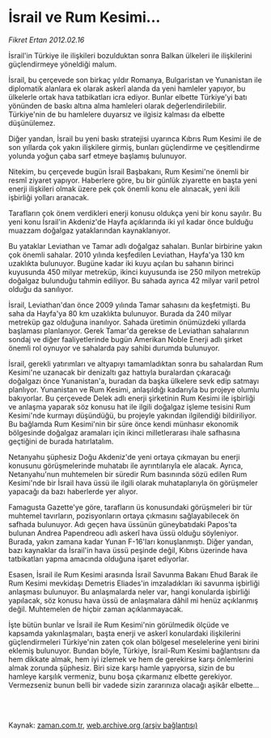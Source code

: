 # İsrail ve Rum Kesimi...

*Fikret Ertan 2012.02.16*

<td class="columnist-detail">
<p>İsrail'in Türkiye ile ilişkileri bozulduktan sonra Balkan ülkeleri ile ilişkilerini güçlendirmeye yöneldiği malum.</p>
<p>
<div id="haberMetinDiv">
<p>İsrail, bu çerçevede son birkaç yıldır Romanya, Bulgaristan ve Yunanistan ile diplomatik alanlara ek olarak askerî alanda da yeni hamleler yapıyor, bu ülkelerle ortak hava tatbikatları icra ediyor. Bunlar elbette Türkiye'yi batı yönünden de baskı altına alma hamleleri olarak değerlendirilebilir. Türkiye'nin de bu hamlelere duyarsız ve ilgisiz kalması da elbette düşünülemez.
<p>Diğer yandan, İsrail bu yeni baskı stratejisi uyarınca Kıbrıs Rum Kesimi ile de son yıllarda çok yakın ilişkilere girmiş, bunları güçlendirme ve çeşitlendirme yolunda yoğun çaba sarf etmeye başlamış bulunuyor.
<p>Nitekim, bu çerçevede bugün İsrail Başbakanı, Rum Kesimi'ne önemli bir resmî ziyaret yapıyor. Haberlere göre, bu bir günlük ziyarette en başta yeni enerji ilişkileri olmak üzere pek çok önemli konu ele alınacak, yeni ikili işbirliği yolları aranacak.
<p>Tarafların çok önem verdikleri enerji konusu oldukça yeni bir konu sayılır. Bu yeni konu İsrail'in Akdeniz'de Hayfa açıklarında iki yıl kadar önce bulduğu muazzam doğalgaz yataklarından kaynaklanıyor.
<p>Bu yataklar Leviathan ve Tamar adlı doğalgaz sahaları. Bunlar birbirine yakın çok önemli sahalar. 2010 yılında keşfedilen Leviathan, Hayfa'ya 130 km uzaklıkta bulunuyor. Bugüne kadar iki kuyu açılan bu sahanın birinci kuyusunda 450 milyar metreküp, ikinci kuyusunda ise 250 milyon metreküp doğalgaz bulunduğu tahmin ediliyor. Bu sahada ayrıca 42 milyar varil petrol olduğu da sanılıyor.
<p>İsrail, Leviathan'dan önce 2009 yılında Tamar sahasını da keşfetmişti. Bu saha da Hayfa'ya 80 km uzaklıkta bulunuyor. Burada da 240 milyar metreküp gaz olduğuna inanılıyor. Sahada üretimin önümüzdeki yıllarda başlaması planlanıyor. Gerek Tamar'da gerekse de Leviathan sahalarının sondaj ve diğer faaliyetlerinde bugün Amerikan Noble Enerji adlı şirket önemli rol oynuyor ve sahalarda pay sahibi durumda bulunuyor.
<p>İsrail, gerekli yatırımları ve altyapıyı tamamladıktan sonra bu sahalardan Rum Kesimi'ne uzanacak bir denizaltı gaz hattıyla buralardan çıkaracağı doğalgazı önce Yunanistan'a, buradan da başka ülkelere sevk edip satmayı planlıyor. Yunanistan ve Rum Kesimi, anlaşıldığı kadarıyla bu projeye olumlu bakıyorlar. Bu çerçevede Delek adlı enerji şirketinin Rum Kesimi ile işbirliği ve anlaşma yaparak söz konusu hat ile ilgili doğalgaz işleme tesisini Rum Kesimi'nde kurmayı düşündüğü, bu projeyle yakından ilgilendiği bildiriliyor. Bu bağlamda Rum Kesimi'nin bir süre önce kendi münhasır ekonomik bölgesinde doğalgaz aramaları için ikinci milletlerarası ihale safhasına geçtiğini de burada hatırlatalım.
<p>Netanyahu şüphesiz Doğu Akdeniz'de yeni ortaya çıkmayan bu enerji konusunu görüşmelerinde muhatabı ile ayrıntılarıyla ele alacak. Ayrıca, Netanyahu'nun muhtemelen bir süredir Rum basınında sözü edilen Rum Kesimi'nde bir İsrail hava üssü ile ilgili olarak muhataplarıyla ön görüşmeler yapacağı da bazı haberlerde yer alıyor.
<p>Famagusta Gazette'ye göre, tarafların üs konusundaki görüşmeleri bir tür muhtemel tavırların, pozisyonların ortaya çıkmasını sağlayabilecek ön safhada bulunuyor. Adı geçen hava üssünün güneybatıdaki Papos'ta bulunan Andrea Papendreou adlı askerî hava üssü olduğu söyleniyor. Burada, yakın zamana kadar Yunan F-16'ları konuşlanmıştı. Diğer yandan, bazı kaynaklar da İsrail'in hava üssü peşinde değil, Kıbrıs üzerinde hava tatbikatları yapma amacında olduğuna işaret ediyorlar.
<p>Esasen, İsrail ile Rum Kesimi arasında İsrail Savunma Bakanı Ehud Barak ile Rum Kesimi mevkidaşı Demetris Eliades'in imzaladıkları iki savunma işbirliği anlaşması bulunuyor. Bu anlaşmalarda neler var, hangi konularda işbirliği yapılacak, söz konusu hava üssü de anlaşmalara dâhil mi henüz açıklanmış değil. Muhtemelen de hiçbir zaman açıklanmayacak.
<p>İşte bütün bunlar ve İsrail ile Rum Kesimi'nin görülmedik ölçüde ve kapsamda yakınlaşmaları, başta enerji ve askerî konulardaki ilişkilerini güçlendirmeleri Türkiye'nin zaten çok olan bölgesel meselelerine yeni birini eklemiş bulunuyor. Bundan böyle, Türkiye, İsrail-Rum Kesimi bağlantısını da hem dikkate almak, hem iyi izlemek ve hem de gerekirse karşı önlemlerini almak zorunda şüphesiz. Biri size karşı hamle yapıyorsa, sizin de bu hamleye karşılık vermeniz, bunu boşa çıkarmanız elbette gerekiyor. Vermezseniz bunun belli bir vadede sizin zararınıza olacağı aşikâr elbette...</p></p></p></p></p></p></p></p></p></p></p></div>
</p>


<p><br>
		 </br></p></td>

Kaynak: [zaman.com.tr](http://zaman.com.tr/yazar.do?yazino=1245898), [web.archive.org (arşiv bağlantısı)](http://web.archive.org/web/20120311041006/http://www.zaman.com.tr:80/yazar.do?yazino=1245898)

